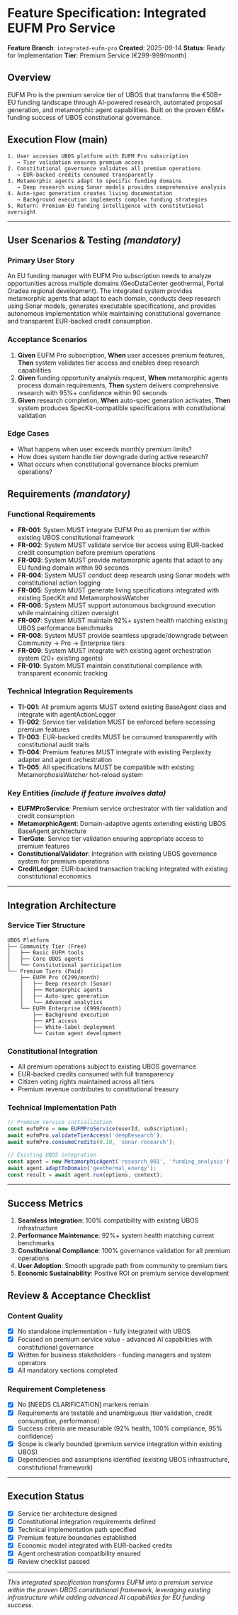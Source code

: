 # Feature Specification: Integrated EUFM Pro Service

**Feature Branch**: `integrated-eufm-pro`
**Created**: 2025-09-14
**Status**: Ready for Implementation
**Tier**: Premium Service (€299-999/month)

## Overview
EUFM Pro is the premium service tier of UBOS that transforms the €50B+ EU funding landscape through AI-powered research, automated proposal generation, and metamorphic agent capabilities. Built on the proven €6M+ funding success of UBOS constitutional governance.

## Execution Flow (main)
```
1. User accesses UBOS platform with EUFM Pro subscription
   → Tier validation ensures premium access
2. Constitutional governance validates all premium operations
   → EUR-backed credits consumed transparently
3. Metamorphic agents adapt to specific funding domains
   → Deep research using Sonar models provides comprehensive analysis
4. Auto-spec generation creates living documentation
   → Background execution implements complex funding strategies
5. Return: Premium EU funding intelligence with constitutional oversight
```

---

## User Scenarios & Testing *(mandatory)*

### Primary User Story
An EU funding manager with EUFM Pro subscription needs to analyze opportunities across multiple domains (GeoDataCenter geothermal, Portal Oradea regional development). The integrated system provides metamorphic agents that adapt to each domain, conducts deep research using Sonar models, generates executable specifications, and provides autonomous implementation while maintaining constitutional governance and transparent EUR-backed credit consumption.

### Acceptance Scenarios
1. **Given** EUFM Pro subscription, **When** user accesses premium features, **Then** system validates tier access and enables deep research capabilities
2. **Given** funding opportunity analysis request, **When** metamorphic agents process domain requirements, **Then** system delivers comprehensive research with 95%+ confidence within 90 seconds
3. **Given** research completion, **When** auto-spec generation activates, **Then** system produces SpecKit-compatible specifications with constitutional validation

### Edge Cases
- What happens when user exceeds monthly premium limits?
- How does system handle tier downgrade during active research?
- What occurs when constitutional governance blocks premium operations?

## Requirements *(mandatory)*

### Functional Requirements
- **FR-001**: System MUST integrate EUFM Pro as premium tier within existing UBOS constitutional framework
- **FR-002**: System MUST validate service tier access using EUR-backed credit consumption before premium operations
- **FR-003**: System MUST provide metamorphic agents that adapt to any EU funding domain within 90 seconds
- **FR-004**: System MUST conduct deep research using Sonar models with constitutional action logging
- **FR-005**: System MUST generate living specifications integrated with existing SpecKit and MetamorphosisWatcher
- **FR-006**: System MUST support autonomous background execution while maintaining citizen oversight
- **FR-007**: System MUST maintain 92%+ system health matching existing UBOS performance benchmarks
- **FR-008**: System MUST provide seamless upgrade/downgrade between Community → Pro → Enterprise tiers
- **FR-009**: System MUST integrate with existing agent orchestration system (20+ existing agents)
- **FR-010**: System MUST maintain constitutional compliance with transparent economic tracking

### Technical Integration Requirements
- **TI-001**: All premium agents MUST extend existing BaseAgent class and integrate with agentActionLogger
- **TI-002**: Service tier validation MUST be enforced before accessing premium features
- **TI-003**: EUR-backed credits MUST be consumed transparently with constitutional audit trails
- **TI-004**: Premium features MUST integrate with existing Perplexity adapter and agent orchestration
- **TI-005**: All specifications MUST be compatible with existing MetamorphosisWatcher hot-reload system

### Key Entities *(include if feature involves data)*
- **EUFMProService**: Premium service orchestrator with tier validation and credit consumption
- **MetamorphicAgent**: Domain-adaptive agents extending existing UBOS BaseAgent architecture
- **TierGate**: Service tier validation ensuring appropriate access to premium features
- **ConstitutionalValidator**: Integration with existing UBOS governance system for premium operations
- **CreditLedger**: EUR-backed transaction tracking integrated with existing constitutional economics

---

## Integration Architecture

### **Service Tier Structure**
```
UBOS Platform
├── Community Tier (Free)
│   ├── Basic EUFM tools
│   ├── Core UBOS agents
│   └── Constitutional participation
└── Premium Tiers (Paid)
    ├── EUFM Pro (€299/month)
    │   ├── Deep research (Sonar)
    │   ├── Metamorphic agents
    │   ├── Auto-spec generation
    │   └── Advanced analytics
    └── EUFM Enterprise (€999/month)
        ├── Background execution
        ├── API access
        ├── White-label deployment
        └── Custom agent development
```

### **Constitutional Integration**
- All premium operations subject to existing UBOS governance
- EUR-backed credits consumed with full transparency
- Citizen voting rights maintained across all tiers
- Premium revenue contributes to constitutional treasury

### **Technical Implementation Path**
```typescript
// Premium service initialization
const eufmPro = new EUFMProService(userId, subscription);
await eufmPro.validateTierAccess('deepResearch');
await eufmPro.consumeCredits(0.10, 'sonar-research');

// Existing UBOS integration
const agent = new MetamorphicAgent('research_001', 'funding_analysis');
await agent.adaptToDomain('geothermal_energy');
const result = await agent.run(options, context);
```

---

## Success Metrics
1. **Seamless Integration**: 100% compatibility with existing UBOS infrastructure
2. **Performance Maintenance**: 92%+ system health matching current benchmarks
3. **Constitutional Compliance**: 100% governance validation for all premium operations
4. **User Adoption**: Smooth upgrade path from community to premium tiers
5. **Economic Sustainability**: Positive ROI on premium service development

## Review & Acceptance Checklist

### Content Quality
- [x] No standalone implementation - fully integrated with UBOS
- [x] Focused on premium service value - advanced AI capabilities with constitutional governance
- [x] Written for business stakeholders - funding managers and system operators
- [x] All mandatory sections completed

### Requirement Completeness
- [x] No [NEEDS CLARIFICATION] markers remain
- [x] Requirements are testable and unambiguous (tier validation, credit consumption, performance)
- [x] Success criteria are measurable (92% health, 100% compliance, 95% confidence)
- [x] Scope is clearly bounded (premium service integration within existing UBOS)
- [x] Dependencies and assumptions identified (existing UBOS infrastructure, constitutional framework)

---

## Execution Status

- [x] Service tier architecture designed
- [x] Constitutional integration requirements defined
- [x] Technical implementation path specified
- [x] Premium feature boundaries established
- [x] Economic model integrated with EUR-backed credits
- [x] Agent orchestration compatibility ensured
- [x] Review checklist passed

---

*This integrated specification transforms EUFM into a premium service within the proven UBOS constitutional framework, leveraging existing infrastructure while adding advanced AI capabilities for EU funding success.*